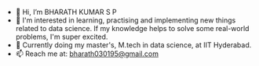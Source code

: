 - 👋 Hi, I’m BHARATH KUMAR S P
- 👀 I'm interested in learning, practising and implementing new things related to data science. If my knowledge helps to solve some real-world problems, I'm super excited.
- 🌱 Currently doing my master's, M.tech in data science, at IIT Hyderabad.
- 📫 Reach me at: bharath030195@gmail.com

<!---
Bharath-sp/Bharath-sp is a ✨ special ✨ repository because its `README.md` (this file) appears on your GitHub profile.
You can click the Preview link to take a look at your changes.
--->
